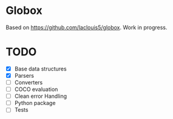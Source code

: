 # Globox
Based on https://github.com/laclouis5/globox. Work in progress.

# TODO
- [x] Base data structures
- [x] Parsers
- [ ] Converters
- [ ] COCO evaluation
- [ ] Clean error Handling
- [ ] Python package
- [ ] Tests
